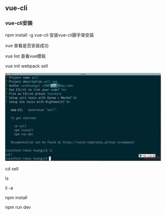 ## vue-cli

### vue-cli安装

npm install -g vue-cli  安装vue-cli脚手架安装

vue 查看是否安装成功

vue list 查看vue模板

vue init webpack sell

![](/assets/import9.png)

cd sell

ls

ll -a

npm install

npm run dev

